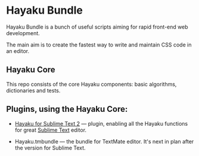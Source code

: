 # Hayaku Bundle

Hayaku Bundle is a bunch of useful scripts aiming for rapid front-end web development.

The main aim is to create the fastest way to write and maintain CSS code in an editor.

## Hayaku Core

This repo consists of the core Hayaku components: basic algorithms, dictionaries and tests.

## Plugins, using the Hayaku Core:

- [Hayaku for Sublime Text 2][1] — plugin, enabling all the Hayaku functions for great [Sublime Text][2] editor.

- Hayaku.tmbundle — the bundle for TextMate editor. It's next in plan after the version for Sublime Text.

[1]: https://github.com/hayaku/Hayaku-for-Sublime-Text-2
[2]: http://www.sublimetext.com/2
